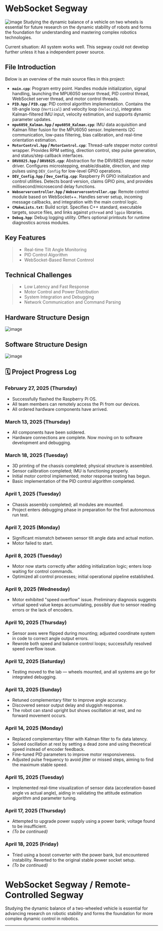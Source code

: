 WebSocket Segway
======
![image](https://github.com/zeolead/zeolead--real-time-embedded-team7/blob/main/Software%20Structure%20Design.jpg)
Studying the dynamic balance of a vehicle on two wheels is essential for future research on the dynamic stability of robots and forms the foundation for understanding and mastering complex robotics technologies.

Current situation: All system works well. This segway could not develop further unless it has a independent power source.
## File Introduction

Below is an overview of the main source files in this project:

- **`main.cpp`**: Program entry point. Handles module initialization, signal handling, launching the MPU6050 sensor thread, PID control thread, WebSocket server thread, and motor control threads.
- **`PID.hpp` / `PID.cpp`**: PID control algorithm implementation. Contains the tilt-angle loop (`Vertical`) and velocity loop (`Velocity`), integrates Kalman-filtered IMU input, velocity estimation, and supports dynamic parameter updates.
- **`mpu6050_Kalman.hpp` / `mpu6050_Kalman.cpp`**: IMU data acquisition and Kalman filter fusion for the MPU6050 sensor. Implements I2C communication, low-pass filtering, bias calibration, and real-time orientation estimation.
- **`MotorControl.hpp` / `MotorControl.cpp`**: Thread-safe stepper motor control wrapper. Provides RPM setting, direction control, step pulse generation, and status/step callback interfaces.
- **`DRV8825.hpp` / `DRV8825.cpp`**: Abstraction for the DRV8825 stepper motor driver. Configures microstepping, enable/disable, direction, and step pulses using `DEV_Config` for low-level GPIO operations.
- **`DEV_Config.hpp` / `Dev_Config.cpp`**: Raspberry Pi GPIO initialization and control utilities. Detects board version, claims GPIO pins, and provides millisecond/microsecond delay functions.
- **`Webservercontroller.hpp` / `Webservercontroller.cpp`**: Remote control module based on WebSocket++. Handles server setup, incoming message callbacks, and integration with the main control logic.
- **`CMakeLists.txt`**: Build script. Specifies C++ standard, executable targets, source files, and links against `pthread` and `lgpio` libraries.
- **`Debug.hpp`**: Debug logging utility. Offers optional printouts for runtime diagnostics across modules.
## Key Features
>* Real-time Tilt Angle Monitoring
>* PID Control Algorithm
>* WebSocket-Based Remot Contnrol
## Technical Challenges
>* Low Latency and Fast Response
>* Motor Control and Power Distribution
>* System Integration and Debugging
>* Network Communication and Command Parsing
## Hardware Structure Design
![image](https://github.com/zeolead/zeolead--real-time-embedded-team7/blob/main/Hardware%20Structure%20Design.jpg)
## Software Structure Design
![image](https://github.com/zeolead/zeolead--real-time-embedded-team7/blob/main/Software%20Structure%20Design.jpg)

## 🗓️ Project Progress Log

### February 27, 2025 (Thursday)
- Successfully flashed the Raspberry Pi OS.
- All team members can remotely access the Pi from our devices.
- All ordered hardware components have arrived.

### March 13, 2025 (Thursday)
- All components have been soldered.
- Hardware connections are complete. Now moving on to software development and debugging.

### March 18, 2025 (Tuesday)
- 3D printing of the chassis completed; physical structure is assembled.
- Sensor calibration completed; IMU is functioning properly.
- Initial motor control implemented; motor response testing has begun.
- Basic implementation of the PID control algorithm completed.

### April 1, 2025 (Tuesday)
- Chassis assembly completed; all modules are mounted.
- Project enters debugging phase in preparation for the first autonomous run test.

### April 7, 2025 (Monday)
- Significant mismatch between sensor tilt angle data and actual motion.
- Motor failed to start.

### April 8, 2025 (Tuesday)
- Motor now starts correctly after adding initialization logic; enters loop waiting for control commands.
- Optimized all control processes; initial operational pipeline established.

### April 9, 2025 (Wednesday)
- Motor exhibited "speed overflow" issue. Preliminary diagnosis suggests virtual speed value keeps accumulating, possibly due to sensor reading errors or the lack of encoders.

### April 10, 2025 (Thursday)
- Sensor axes were flipped during mounting; adjusted coordinate system in code to correct angle output errors.
- Rewrote both speed and balance control loops; successfully resolved speed overflow issue.

### April 12, 2025 (Saturday)
- Testing moved to the lab — wheels mounted, and all systems are go for integrated debugging.

### April 13, 2025 (Sunday)
- Retuned complementary filter to improve angle accuracy.
- Discovered sensor output delay and sluggish response.
- The robot can stand upright but shows oscillation at rest, and no forward movement occurs.

### April 14, 2025 (Monday)
- Replaced complementary filter with Kalman filter to fix data latency.
- Solved oscillation at rest by setting a dead zone and using theoretical speed instead of encoder feedback.
- Fine-tuned PID parameters to improve motor responsiveness.
- Adjusted pulse frequency to avoid jitter or missed steps, aiming to find the maximum stable speed.

### April 15, 2025 (Tuesday)
- Implemented real-time visualization of sensor data (acceleration-based angle vs actual angle), aiding in validating the attitude estimation algorithm and parameter tuning.

### April 17, 2025 (Thursday)
- Attempted to upgrade power supply using a power bank; voltage found to be insufficient.
- *(To be continued)*

### April 18, 2025 (Friday)
- Tried using a boost converter with the power bank, but encountered instability. Reverted to the original stable power socket setup.
- *(To be continued)*

# WebSocket Segway / Remote-Controlled Segway

Studying the dynamic balance of a two-wheeled vehicle is essential for advancing research on robotic stability and forms the foundation for more complex dynamic control in robotics.

---

